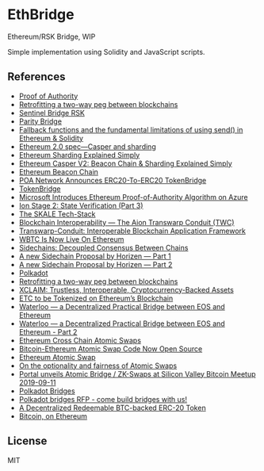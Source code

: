# EthBridge

Ethereum/RSK Bridge, WIP

Simple implementation using Solidity and JavaScript scripts.

## References

- [Proof of Authority](https://en.wikipedia.org/wiki/Proof-of-authority)
- [Retrofitting a two-way peg between blockchains](https://people.cs.uchicago.edu/~teutsch/papers/dogethereum.pdf)
- [Sentinel Bridge RSK](https://github.com/InfoCorp-Technologies/sentinel-bridge-rsk)
- [Parity Bridge](https://github.com/paritytech/parity-bridge)
- [Fallback functions and the fundamental limitations of using send() in Ethereum & Solidity](https://github.com/ConsenSys/Ethereum-Development-Best-Practices/wiki/Fallback-functions-and-the-fundamental-limitations-of-using-send()-in-Ethereum-&-Solidity)
- [Ethereum 2.0 spec—Casper and sharding](https://github.com/ethereum/eth2.0-specs/blob/master/specs/beacon-chain.md)
- [Ethereum Sharding Explained Simply](https://www.mangoresearch.co/ethereum-sharding-explained-simply/)
- [Ethereum Casper V2: Beacon Chain & Sharding Explained Simply](https://www.mangoresearch.co/ethereum-casper-v2-beacon-chain-sharding-explained-simply/)
- [Ethereum Beacon Chain](https://github.com/ethereum/beacon_chain)
- [POA Network Announces ERC20-To-ERC20 TokenBridge](https://www.ethnews.com/poa-network-announces-erc20-to-erc20-tokenbridge)
- [TokenBridge](https://github.com/poanetwork/token-bridge)
- [Microsoft Introduces Ethereum Proof-of-Authority Algorithm on Azure](https://cointelegraph.com/news/microsoft-introduces-ethereum-proof-of-authority-algorithm-on-azure)
- [Ion Stage 2: State Verification (Part 3)](https://medium.com/clearmatics/ion-stage-2-part-3-state-verification-dbd7ae57f77b)
- [The SKALE Tech-Stack](https://medium.com/skale/the-skale-tech-stack-5beb025acb6a)
- [Blockchain Interoperability — The Aion Transwarp Conduit (TWC)](https://blog.aion.network/blockchain-interoperability-the-aion-transwarp-conduit-twc-4f6ac2e79cec)
- [Transwarp-Conduit: Interoperable Blockchain Application Framework](https://aion.network/media/TWC_Paper_Final.pdf)
- [WBTC Is Now Live On Ethereum](https://blog.kyber.network/wbtc-is-now-live-on-ethereum-4b4e2d1ef76f)
- [Sidechains: Decoupled Consensus Between Chains](https://www.horizen.global/assets/files/Horizen-Sidechains-Decoupled-Consensus-Between-Chains.pdf)
- [A new Sidechain Proposal by Horizen — Part 1](https://medium.com/coinmonks/a-new-sidechain-proposal-by-horizen-part-1-45610d791a05)
- [A new Sidechain Proposal by Horizen — Part 2](https://medium.com/coinmonks/a-new-sidechain-proposal-by-horizen-part-2-8e08e6513a16)
- [Polkadot](https://polkadot.network/#whatisit)
- [Retrofitting a two-way peg between blockchains](https://people.cs.uchicago.edu/~teutsch/papers/dogethereum.pdf)
- [XCLAIM: Trustless, Interoperable, Cryptocurrency-Backed Assets](https://eprint.iacr.org/2018/643.pdf)
- [ETC to be Tokenized on Ethereum’s Blockchain](https://www.trustnodes.com/2019/03/05/etc-to-be-tokenized-on-ethereums-blockchain)
- [Waterloo — a Decentralized Practical Bridge between EOS and Ethereum](https://blog.kyber.network/waterloo-a-decentralized-practical-bridge-between-eos-and-ethereum-1c230ac65524)
- [Waterloo — a Decentralized Practical Bridge between EOS and Ethereum - Part 2](https://blog.kyber.network/waterloo-a-decentralized-practical-bridge-between-eos-and-ethereum-c25b1698f010)
- [Ethereum Cross Chain Atomic Swaps](https://medium.com/@DontPanicBurns/ethereum-cross-chain-atomic-swaps-5a91adca4f43)
- [Bitcoin-Ethereum Atomic Swap Code Now Open Source](https://www.coindesk.com/bitcoin-ethereum-atomic-swap-code-now-open-source)
- [Ethereum Atomic Swap](https://github.com/AltCoinExchange/ethatomicswap)
- [On the optionality and fairness of Atomic Swaps](https://eprint.iacr.org/2019/896.pdf)
- [Portal unveils Atomic Bridge / ZK-Swaps at Silicon Valley Bitcoin Meetup 2019-09-11](https://www.youtube.com/watch?v=x1XoYna5daM&feature=youtu.be)
- [Polkadot Bridges](https://wiki.polkadot.network/docs/en/learn-bridges)
- [Polkadot bridges RFP - come build bridges with us!](https://github.com/w3f/Web3-collaboration/issues/155)
- [A Decentralized Redeemable BTC-backed ERC-20 Token](http://docs.keep.network/tbtc/index.pdf)
- [Bitcoin, on Ethereum](https://tbtc.network/)

## License

MIT

